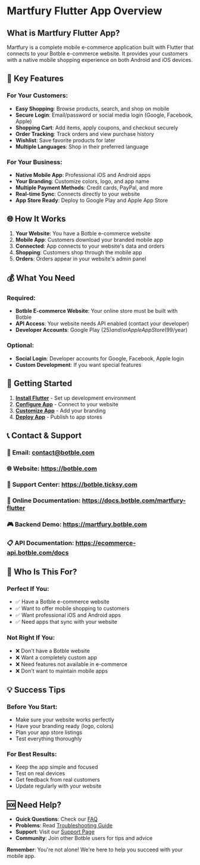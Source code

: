# Martfury Flutter App Overview

## What is Martfury Flutter App?

Martfury is a complete mobile e-commerce application built with Flutter that connects to your Botble e-commerce website. It provides your customers with a native mobile shopping experience on both Android and iOS devices.

## 📱 Key Features

### For Your Customers:
- **Easy Shopping**: Browse products, search, and shop on mobile
- **Secure Login**: Email/password or social media login (Google, Facebook, Apple)
- **Shopping Cart**: Add items, apply coupons, and checkout securely
- **Order Tracking**: Track orders and view purchase history
- **Wishlist**: Save favorite products for later
- **Multiple Languages**: Shop in their preferred language

### For Your Business:
- **Native Mobile App**: Professional iOS and Android apps
- **Your Branding**: Customize colors, logo, and app name
- **Multiple Payment Methods**: Credit cards, PayPal, and more
- **Real-time Sync**: Connects directly to your website
- **App Store Ready**: Deploy to Google Play and Apple App Store

## 🌐 How It Works

1. **Your Website**: You have a Botble e-commerce website
2. **Mobile App**: Customers download your branded mobile app
3. **Connected**: App connects to your website's data and orders
4. **Shopping**: Customers shop through the mobile app
5. **Orders**: Orders appear in your website's admin panel

## 💰 What You Need

### Required:
- **Botble E-commerce Website**: Your online store must be built with Botble
- **API Access**: Your website needs API enabled (contact your developer)
- **Developer Accounts**: Google Play ($25) and/or Apple App Store ($99/year)

### Optional:
- **Social Login**: Developer accounts for Google, Facebook, Apple login
- **Custom Development**: If you want special features

## 🚀 Getting Started

1. **[Install Flutter](installation.md)** - Set up development environment
2. **[Configure App](configuration.md)** - Connect to your website
3. **[Customize App](01_theme_colors.md)** - Add your branding
4. **[Deploy App](09_deploying_app.md)** - Publish to app stores

## 📞 Contact & Support

### 📧 **Email**: contact@botble.com
### 🌐 **Website**: https://botble.com
### 🎫 **Support Center**: https://botble.ticksy.com
### 📖 **Online Documentation**: https://docs.botble.com/martfury-flutter
### 🎮 **Backend Demo**: https://martfury.botble.com
### 📋 **API Documentation**: https://ecommerce-api.botble.com/docs

## 🎯 Who Is This For?

### Perfect If You:
- ✅ Have a Botble e-commerce website
- ✅ Want to offer mobile shopping to customers
- ✅ Want professional iOS and Android apps
- ✅ Need apps that sync with your website

### Not Right If You:
- ❌ Don't have a Botble website
- ❌ Want a completely custom app
- ❌ Need features not available in e-commerce
- ❌ Don't want to maintain mobile apps

## 💡 Success Tips

### Before You Start:
- Make sure your website works perfectly
- Have your branding ready (logo, colors)
- Plan your app store listings
- Test everything thoroughly

### For Best Results:
- Keep the app simple and focused
- Test on real devices
- Get feedback from real customers
- Update regularly with your website

## 🆘 Need Help?

- **Quick Questions**: Check our [FAQ](faq.md)
- **Problems**: Read [Troubleshooting Guide](troubleshooting.md)
- **Support**: Visit our [Support Page](support.md)
- **Community**: Join other Botble users for tips and advice

**Remember**: You're not alone! We're here to help you succeed with your mobile app.
